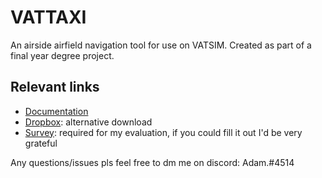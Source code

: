 # VATTAXI

An airside airfield navigation tool for use on VATSIM. Created as part of a final year degree project.

## Relevant links
- [Documentation](https://docs.google.com/document/d/15jiu7JDGXw5Zi-gFRVrI9zhkGXSeOmR9uDLEyxOqyKc/edit?usp=sharing)
- [Dropbox](https://www.dropbox.com/s/i11612w040utjqu/vattaxi%20Setup%200.1.0.exe?dl=0): alternative download
- [Survey](https://forms.gle/BLZC6oLx1DvM35Tt9): required for my evaluation, if you could fill it out I'd be very grateful

Any questions/issues pls feel free to dm me on discord: Adam.#4514

